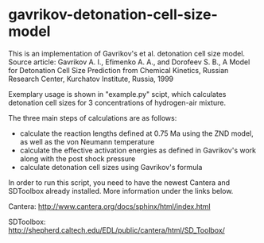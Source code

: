 # gavrikov-detonation-cell-size-model
This is an implementation of Gavrikov's et al. detonation cell size model. Source article:
Gavrikov A. I., Efimenko A. A., and Dorofeev S. B., A Model for Detonation Cell Size Prediction from Chemical Kinetics, Russian Research Center, Kurchatov Institute, Russia, 1999

Exemplary usage is shown in "example.py" scipt, which calculates detonation cell sizes for 3 concentrations of hydrogen-air mixture.

The three main steps of calculations are as follows:
* calculate the reaction lengths defined at 0.75 Ma using the ZND model, as well as the von Neumann temperature
* calculate the effective activation energies as defined in Gavrikov's work along with the post shock pressure
* calculate detonation cell sizes using Gavrikov's formula

In order to run this script, you need to have the newest Cantera and SDToolbox already installed. More information under the links below.

Cantera:
http://www.cantera.org/docs/sphinx/html/index.html

SDToolbox:
http://shepherd.caltech.edu/EDL/public/cantera/html/SD_Toolbox/
